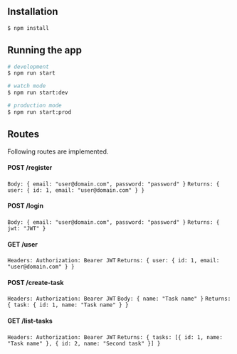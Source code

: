 ## Installation

```bash
$ npm install
```

## Running the app

```bash
# development
$ npm run start

# watch mode
$ npm run start:dev

# production mode
$ npm run start:prod
```

## Routes

Following routes are implemented.

#### POST /register

`Body: { email: "user@domain.com", password: "password" }`
`Returns: { user: { id: 1, email: "user@domain.com" } }`

#### POST /login

`Body: { email: "user@domain.com", password: "password" }`
`Returns: { jwt: "JWT" }`

#### GET /user

`Headers: Authorization: Bearer JWT`
`Returns: { user: { id: 1, email: "user@domain.com" } }`

#### POST /create-task

`Headers: Authorization: Bearer JWT`
`Body: { name: "Task name" }`
`Returns: { task: { id: 1, name: "Task name" } }`

#### GET /list-tasks

`Headers: Authorization: Bearer JWT`
`Returns: { tasks: [{ id: 1, name: "Task name" }, { id: 2, name: "Second task" }] }`
